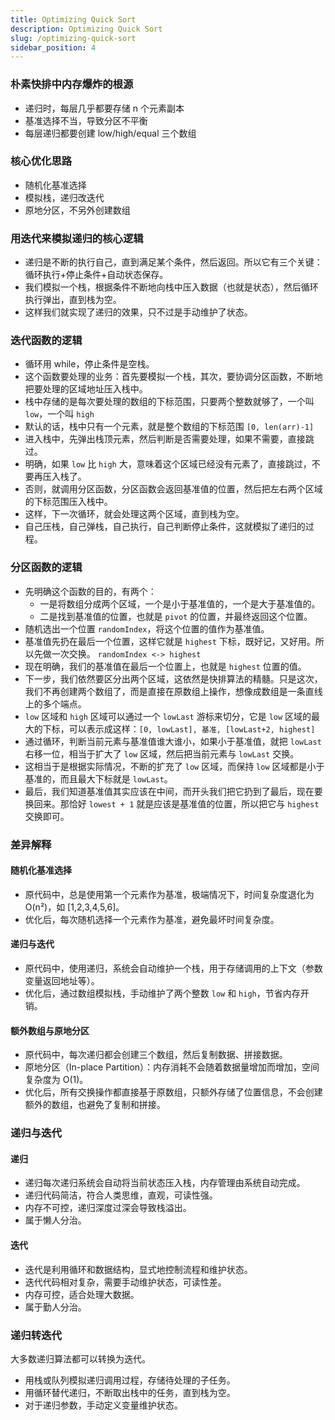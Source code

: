 ```yaml
---
title: Optimizing Quick Sort
description: Optimizing Quick Sort
slug: /optimizing-quick-sort
sidebar_position: 4
---
```


### 朴素快排中内存爆炸的根源

- 递归时，每层几乎都要存储 n 个元素副本
- 基准选择不当，导致分区不平衡
- 每层递归都要创建 low/high/equal 三个数组

### 核心优化思路

- 随机化基准选择
- 模拟栈，递归改迭代
- 原地分区，不另外创建数组

### 用迭代来模拟递归的核心逻辑

- 递归是不断的执行自己，直到满足某个条件，然后返回。所以它有三个关键：循环执行+停止条件+自动状态保存。
- 我们模拟一个栈，根据条件不断地向栈中压入数据（也就是状态），然后循环执行弹出，直到栈为空。
- 这样我们就实现了递归的效果，只不过是手动维护了状态。

### 迭代函数的逻辑

- 循环用 while，停止条件是空栈。
- 这个函数要处理的业务：首先要模拟一个栈，其次，要协调分区函数，不断地把要处理的区域地址压入栈中。
- 栈中存储的是每次要处理的数组的下标范围，只要两个整数就够了，一个叫 `low`，一个叫 `high`
- 默认的话，栈中只有一个元素，就是整个数组的下标范围 `[0, len(arr)-1]`
- 进入栈中，先弹出栈顶元素，然后判断是否需要处理，如果不需要，直接跳过。
- 明确，如果 `low` 比 `high` 大，意味着这个区域已经没有元素了，直接跳过，不要再压入栈了。
- 否则，就调用分区函数，分区函数会返回基准值的位置，然后把左右两个区域的下标范围压入栈中。
- 这样，下一次循环，就会处理这两个区域，直到栈为空。
- 自己压栈，自己弹栈，自己执行，自己判断停止条件，这就模拟了递归的过程。

### 分区函数的逻辑

- 先明确这个函数的目的，有两个：
  - 一是将数组分成两个区域，一个是小于基准值的，一个是大于基准值的。
  - 二是找到基准值的位置，也就是 `pivot` 的位置，并最终返回这个位置。
- 随机选出一个位置 `randomIndex`，将这个位置的值作为基准值。
- 基准值先扔在最后一个位置，这样它就是 `highest` 下标，既好记，又好用。所以先做一次交换。
  `randomIndex <-> highest`
- 现在明确，我们的基准值在最后一个位置上，也就是 `highest` 位置的值。
- 下一步，我们依然要区分出两个区域，这依然是快排算法的精髓。只是这次，我们不再创建两个数组了，而是直接在原数组上操作，想像成数组是一条直线上的多个端点。
- `low` 区域和 `high` 区域可以通过一个 `lowLast` 游标来切分，它是 `low` 区域的最大的下标，可以表示成这样：`[0, lowLast], 基准, [lowLast+2, highest]`
- 通过循环，判断当前元素与基准值谁大谁小，如果小于基准值，就把 `lowLast` 右移一位，相当于扩大了 `low` 区域，然后把当前元素与 `lowLast` 交换。
- 这相当于是根据实际情况，不断的扩充了 `low` 区域，而保持 `low` 区域都是小于基准的，而且最大下标就是 `lowLast`。
- 最后，我们知道基准值其实应该在中间，而开头我们把它扔到了最后，现在要换回来。那恰好 `lowest + 1` 就是应该是基准值的位置，所以把它与 `highest` 交换即可。

### 差异解释

#### 随机化基准选择

- 原代码中，总是使用第一个元素作为基准，极端情况下，时间复杂度退化为 O(n²)，如 [1,2,3,4,5,6]。
- 优化后，每次随机选择一个元素作为基准，避免最坏时间复杂度。

#### 递归与迭代

- 原代码中，使用递归，系统会自动维护一个栈，用于存储调用的上下文（参数变量返回地址等）。
- 优化后，通过数组模拟栈，手动维护了两个整数 `low` 和 `high`，节省内存开销。

#### 额外数组与原地分区

- 原代码中，每次递归都会创建三个数组，然后复制数据、拼接数据。
- 原地分区（In-place Partition）：内存消耗不会随着数据量增加而增加，空间复杂度为 O(1)。
- 优化后，所有交换操作都直接基于原数组，只额外存储了位置信息，不会创建额外的数组，也避免了复制和拼接。

### 递归与迭代

#### 递归

- 递归每次递归系统会自动将当前状态压入栈，内存管理由系统自动完成。
- 递归代码简洁，符合人类思维，直观，可读性强。
- 内存不可控，递归深度过深会导致栈溢出。
- 属于懒人分治。

#### 迭代

- 迭代是利用循环和数据结构，显式地控制流程和维护状态。
- 迭代代码相对复杂，需要手动维护状态，可读性差。
- 内存可控，适合处理大数据。
- 属于勤人分治。

### 递归转迭代

大多数递归算法都可以转换为迭代。

- 用栈或队列模拟递归调用过程，存储待处理的子任务。
- 用循环替代递归，不断取出栈中的任务，直到栈为空。
- 对于递归参数，手动定义变量维护状态。
